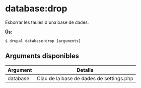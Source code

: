 # database:drop
Esborrar les taules d'una base de dades.

**Ús:**
```
$ drupal database:drop [arguments]
```

## Arguments disponibles
Argument | Detalls
---------|-------------
database | Clau de la base de dades de settings.php
